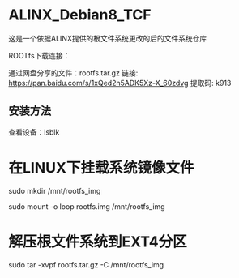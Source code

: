# ALINX_Debian8_TCF
这是一个依据ALINX提供的根文件系统更改的后的文件系统仓库

ROOTfs下载连接：

通过网盘分享的文件：rootfs.tar.gz
链接: https://pan.baidu.com/s/1xQed2h5ADK5Xz-X_60zdvg 提取码: k913

## 安装方法

查看设备：lsblk

# 在LINUX下挂载系统镜像文件
sudo mkdir /mnt/rootfs_img

sudo mount -o loop rootfs.img /mnt/rootfs_img

# 解压根文件系统到EXT4分区
sudo tar -xvpf rootfs.tar.gz -C /mnt/rootfs_img
